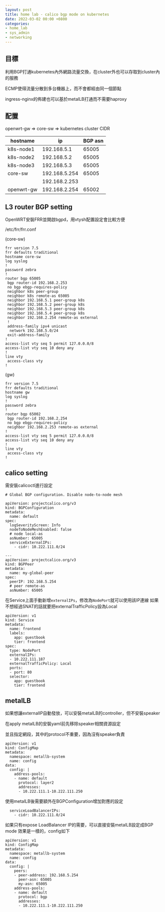 ```yaml
---
layout: post
title: home lab - calico bgp mode on kubernetes
date: 2022-03-02 00:00 +0800
categories:
- home_lab
- sys_admin
- networking
---
```


## 目標

利用BGP打通kubernetes內外網路流量交換，在cluster外也可以存取到cluster內的服務

ECMP使得流量分散到多台機器上，而不會都經由同一個節點

ingress-nginx的佈建也可以基於metalLB打通而不需要haproxy

## 配置

openwrt-gw => core-sw => kubernetes cluster CIDR

| hostname  | ip             | BGP asn |
|-----------|----------------|---------|
| k8s-node1 | 192.168.5.1    | 65005   |
| k8s-node2 | 192.168.5.2    | 65005   |
| k8s-node3 | 192.168.5.3    | 65005   |
| core-sw   | 192.168.5.254  | 65005   |
|           | 192.168.2.253  |         |
| openwrt-gw| 192.168.2.254  | 65002   |

## L3 router BGP setting

OpenWRT安裝FRR並開啟bgpd，用vtysh配置設定會比較方便

/etc/frr/frr.conf

(core-sw)

```
frr version 7.5
frr defaults traditional
hostname core-sw
log syslog
!
password zebra
!
router bgp 65005
 bgp router-id 192.168.2.253
 no bgp ebgp-requires-policy
 neighbor k8s peer-group
 neighbor k8s remote-as 65005
 neighbor 192.168.5.1 peer-group k8s
 neighbor 192.168.5.2 peer-group k8s
 neighbor 192.168.5.3 peer-group k8s
 neighbor 192.168.5.4 peer-group k8s
 neighbor 192.168.2.254 remote-as external
 !
 address-family ipv4 unicast
  network 192.168.5.0/24
 exit-address-family
!
access-list vty seq 5 permit 127.0.0.0/8
access-list vty seq 10 deny any
!
line vty
 access-class vty
!
```

(gw)

```
frr version 7.5
frr defaults traditional
hostname gw
log syslog
!
password zebra
!
router bgp 65002
 bgp router-id 192.168.2.254
 no bgp ebgp-requires-policy
 neighbor 192.168.2.253 remote-as external
!
access-list vty seq 5 permit 127.0.0.0/8
access-list vty seq 10 deny any
!
line vty
 access-class vty
!
```

## calico setting

需安裝calicoctl進行設定

```
# Global BGP configuration. Disable node-to-node mesh

apiVersion: projectcalico.org/v3
kind: BGPConfiguration
metadata:
  name: default
spec:
  logSeverityScreen: Info
  nodeToNodeMeshEnabled: false
  # node local-as
  asNumber: 65005
  serviceExternalIPs:
    - cidr: 10.222.111.0/24

---
apiVersion: projectcalico.org/v3
kind: BGPPeer
metadata:
  name: my-global-peer
spec:
  peerIP: 192.168.5.254
  # peer remote-as
  asNumber: 65005
```

在Service上面手動新增`externalIPs`，修改為`NodePort`就可以使用該IP連線
如果不想經過SNAT的話就要把externalTrafficPolicy設為Local

```
apiVersion: v1
kind: Service
metadata:
  name: frontend
  labels:
    app: guestbook
    tier: frontend
spec:
  type: NodePort
  externalIPs:
  - 10.222.111.187
  externalTrafficPolicy: Local
  ports:
  - port: 80
  selector:
    app: guestbook
    tier: frontend
```

## metalLB

如果想讓externalIP自動發放，可以安裝metalLB的controller，但不安裝speaker

在apply metalLB的安裝yaml前先移除speaker相關資源設定

並且指定網段，其中的protocol不重要，因為沒有speaker負責

```
apiVersion: v1
kind: ConfigMap
metadata:
  namespace: metallb-system
  name: config
data:
  config: |
    address-pools:
    - name: default
      protocol: layer2
      addresses:
      - 10.222.111.1-10.222.111.250
```

使用metalLB後需要額外在BGPConfiguration增加對應的設定

```
  serviceLoadBalancerIPs:
    - cidr: 10.222.111.0/24
```

如果只有expose LoadBalancer IP的需要，可以直接安裝metalLB設定成BGP mode
效果是一樣的，config如下

```
apiVersion: v1
kind: ConfigMap
metadata:
  namespace: metallb-system
  name: config
data:
  config: |
    peers:
    - peer-address: 192.168.5.254
      peer-asn: 65005
      my-asn: 65005
    address-pools:
    - name: default
      protocol: bgp
      addresses:
      - 10.222.111.1-10.222.111.250
```
